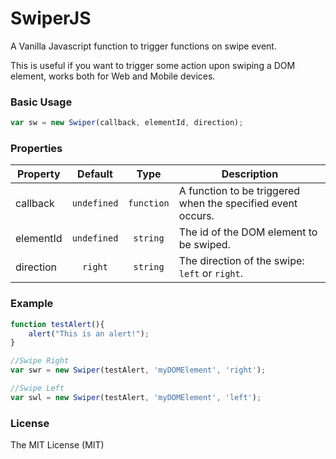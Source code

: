 # SwiperJS
A Vanilla Javascript function to trigger functions on swipe event. 

This is useful if you want to trigger some action upon swiping a DOM element, works both for Web and Mobile devices.

### Basic Usage

```javascript
var sw = new Swiper(callback, elementId, direction);
```
### Properties
| Property | Default | Type | Description |
|---|:---:|:---:|---|
|callback| `undefined` | `function` |A function to be triggered when the specified event occurs.|
|elementId| `undefined` | `string` |The id of the DOM element to be swiped.|
|direction| `right` | `string` |The direction of the swipe: `left` or `right`. |

### Example
```javascript
function testAlert(){
    alert("This is an alert!");
}

//Swipe Right
var swr = new Swiper(testAlert, 'myDOMElement', 'right');

//Swipe Left
var swl = new Swiper(testAlert, 'myDOMElement', 'left');
```

### License 

The MIT License (MIT)






